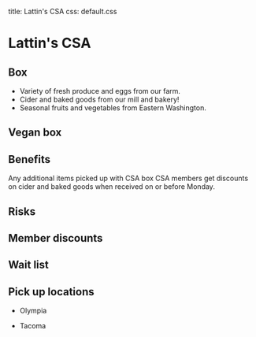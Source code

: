 title: Lattin's CSA
css: default.css

# Lattin's CSA

## Box

- Variety of fresh produce and eggs from our farm.
- Cider and baked goods from our mill and bakery!
- Seasonal fruits and vegetables from Eastern Washington.

## Vegan box

## Benefits

Any additional items picked up with CSA box
CSA members get discounts on cider and baked goods when received on or before Monday.

## Risks

## Member discounts

## Wait list

## Pick up locations

- Olympia

- Tacoma

